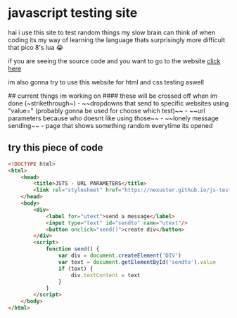 <link rel="stylesheet" href="style.css"/>

# javascript testing site

hai
i use this site to test random things my slow brain can think of when coding
its my way of learning the language thats surprisingly more difficult that pico 8's lua 😭

if you are seeing the source code and you want to go to the website [click here](https://nexuster.github.io/js-test)

im also gonna try to use this website for html and css testing aswell

<div class="pretty">
    ## current things im working on
    #### these will be crossed off when im done (~strikethrough~)
    - ~~dropdowns that send to specific websites using "value=" (probably gonna be used for choose which test)~~
    - ~~url parameters because who doesnt like using those~~
    - ~~lonely message sending~~
    - page that shows something random everytime its opened
</div>

## try this piece of code

```html
<!DOCTYPE html>
<html>
    <head>
        <title>JSTS - URL PARAMETERS</title>
        <link rel="stylesheet" href="https://nexuster.github.io/js-test/style.css"/>
    </head>
    <body>
        <div>
            <label for="utext">send a message</label>
            <input type="text" id="sendto" name="utext"/>
            <button onclick="send()">create div</button>
        </div>
        <script>
            function send() {
                var div = document.createElement('DIV')
                var text = document.getElementById('sendto').value
                if (text) {
                    div.textContent = text
                }
            }
        </script>
    </body>
</html>
```

